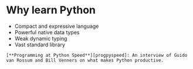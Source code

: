 # Why learn Python

* Compact and expressive language
* Powerful native data types
* Weak dynamic typing
* Vast standard library

```
[**Programming at Python Speed**][progpyspeed]: An interview of Guido van Rossum and Bill Venners on what makes Python productive.
```

<!--links-->
[progpyspeed]: http://www.artima.com/intv/speed.html
